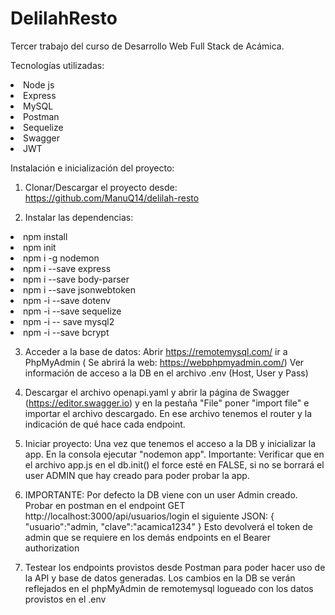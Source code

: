 <h1>DelilahResto</h1>

Tercer trabajo del curso de Desarrollo Web Full Stack de Acámica.

Tecnologías utilizadas:
<li>Node js</li>
<li>Express</li>
<li>MySQL</li>
<li>Postman</li>
<li>Sequelize</li>
<li>Swagger</li>
<li>JWT</li>

Instalación e inicialización del proyecto:
1) Clonar/Descargar el proyecto desde: https://github.com/ManuQ14/delilah-resto


2) Instalar las dependencias:
<li>npm install</li>
<li>npm init</li>
<li>npm i -g nodemon</li>
<li>npm i --save express</li>
<li>npm i --save body-parser</li>
<li>npm i --save jsonwebtoken</li>
<li>npm -i --save dotenv</li>
<li>npm -i --save sequelize</li>
<li>npm -i -- save mysql2</li>
<li>npm -i --save bcrypt</li>

3) Acceder a la base de datos:
Abrir https://remotemysql.com/ 
ir a PhpMyAdmin ( Se abrirá la web: https://webphpmyadmin.com/)
Ver información de acceso a la DB en el archivo .env (Host, User y Pass)

4) Descargar el archivo openapi.yaml y abrir la página de Swagger (https://editor.swagger.io) y en la pestaña "File" poner "import file" e importar el archivo descargado.
En ese archivo tenemos el router y la indicación de qué hace cada endpoint.

5) Iniciar proyecto:
Una vez que tenemos el acceso a la DB y inicializar la app. En la consola ejecutar "nodemon app". Importante: Verificar que en el archivo app.js en el db.init() el force esté en FALSE, si no se borrará el user ADMIN que hay creado para poder probar la app.

6) IMPORTANTE: Por defecto la DB viene con un user Admin creado. Probar en postman en el endpoint GET http://localhost:3000/api/usuarios/login el siguiente JSON:
{
  "usuario":"admin,
  "clave":"acamica1234"
}
Esto devolverá el token de admin que se requiere en los demás endpoints en el Bearer authorization

7) Testear los endpoints provistos desde Postman para poder hacer uso de la API y base de datos generadas. Los cambios en la DB se verán reflejados en el phpMyAdmin de remotemysql logueado con los datos provistos en el .env

